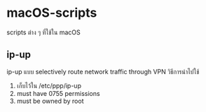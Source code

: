 # macOS-scripts
scripts ต่าง ๆ ที่ใช้ใน macOS

ip-up
-----
ip-up แบบ selectively route network traffic through VPN
วิธีการนำไปใช้
1. เก็บไว้ใน /etc/ppp/ip-up
2. must have 0755 permissions
3. must be owned by root
